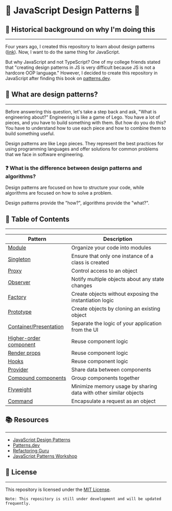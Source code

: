 # 🌟 JavaScript Design Patterns 🌟

## 📜 Historical background on why I'm doing this
---
Four years ago, I created this repository to learn about design patterns ([link](https://github.com/massoudsalem/DesignPatterns)). Now, I want to do the same thing for JavaScript.

But why JavaScript and not TypeScript? One of my college friends stated that "creating design patterns in JS is very difficult because JS is not a hardcore OOP language." However, I decided to create this repository in JavaScript after finding this book on [patterns.dev](https://patterns.dev/).

## 🤔 What are design patterns?
---
Before answering this question, let's take a step back and ask, "What is engineering about?" Engineering is like a game of Lego. You have a lot of pieces, and you have to build something with them. But how do you do this? You have to understand how to use each piece and how to combine them to build something useful.

Design patterns are like Lego pieces. They represent the best practices for using programming languages and offer solutions for common problems that we face in software engineering.

### ❓ What is the difference between design patterns and algorithms?
Design patterns are focused on how to structure your code, while algorithms are focused on how to solve a problem.

Design patterns provide the "how?", algorithms provide the "what?".

## 📖 Table of Contents
---
| Pattern | Description |
| --- | --- |
[Module](./Module/) | Organize your code into modules
[Singleton](./Singleton/) | Ensure that only one instance of a class is created
[Proxy](./Proxy/) | Control access to an object
[Observer](./Observer/) | Notify multiple objects about any state changes
[Factory](./Factory/) | Create objects without exposing the instantiation logic
[Prototype](./Prototype/) | Create objects by cloning an existing object
[Container/Presentation](./ContainerPresentational/) | Separate the logic of your application from the UI
[Higher-order component](./Higher%20Order%20Component%20(HOC)/) | Reuse component logic
[Render props](./Render%20Props/) | Reuse component logic
[Hooks](./Hooks/) | Reuse component logic
[Provider](./Provider/) | Share data between components
[Compound components](./Compound%20Pattern/) | Group components together
[Flyweight](./Flyweight/) | Minimize memory usage by sharing data with other similar objects
[Command](./Command/) | Encapsulate a request as an object

## 📚 Resources
---
- [JavaScript Design Patterns](https://www.amazon.com/JavaScript-Design-Patterns-Addy-Osmani/dp/1449331815)
- [Patterns.dev](https://patterns.dev/)
- [Refactoring Guru](https://refactoring.guru/design-patterns)
- [JavaScript Patterns Workshop](https://frontendmasters.com/courses/tour-js-patterns/)

## 📝 License
---
This repository is licensed under the [MIT License](./LICENSE).
```
Note: This repository is still under development and will be updated frequently.
```